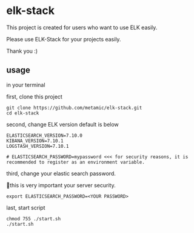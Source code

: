 # elk-stack

This project is created for users who want to use ELK easily.

Please use ELK-Stack for your projects easily.

Thank you :)


## usage
in your terminal

first, clone this project
```
git clone https://github.com/metamic/elk-stack.git
cd elk-stack
```

second, change ELK version default is below
```
ELASTICSEARCH_VERSION=7.10.0
KIBANA_VERSION=7.10.1
LOGSTASH_VERSION=7.10.1

# ELASTICSEARCH_PASSWORD=mypassword <<< for security reasons, it is recommended to register as an environment variable.
```

third, change your elastic search password.

🔑this is very important your server security.

```
export ELASTICSEARCH_PASSWORD=<YOUR PASSWORD>
```

last, start script
```
chmod 755 ./start.sh
./start.sh
```
